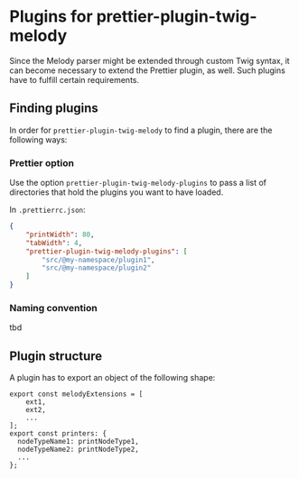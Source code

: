 # Plugins for prettier-plugin-twig-melody

Since the Melody parser might be extended through custom Twig syntax, it can become necessary to extend the Prettier plugin, as well. Such plugins have to fulfill certain requirements.

## Finding plugins

In order for `prettier-plugin-twig-melody` to find a plugin, there are the following ways:

### Prettier option

Use the option `prettier-plugin-twig-melody-plugins` to pass a list of directories that hold the plugins you want to have loaded.

In `.prettierrc.json`:

```json
{
    "printWidth": 80,
    "tabWidth": 4,
    "prettier-plugin-twig-melody-plugins": [
        "src/@my-namespace/plugin1",
        "src/@my-namespace/plugin2"
    ]
}
```

### Naming convention

tbd

## Plugin structure

A plugin has to export an object of the following shape:

```
export const melodyExtensions = [
    ext1,
    ext2,
    ...
];
export const printers: {
  nodeTypeName1: printNodeType1,
  nodeTypeName2: printNodeType2,
  ...
};
```
